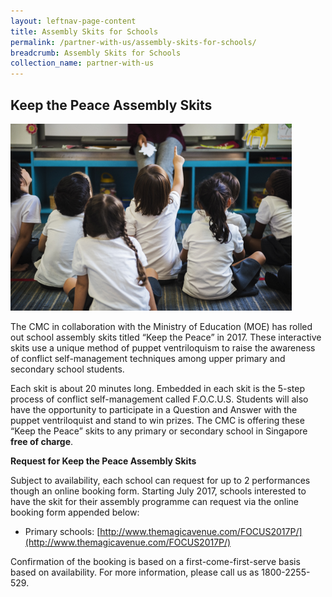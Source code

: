 ```yaml
---
layout: leftnav-page-content
title: Assembly Skits for Schools
permalink: /partner-with-us/assembly-skits-for-schools/
breadcrumb: Assembly Skits for Schools
collection_name: partner-with-us
---
```


<style>
  .image {width: 600px;}
  .image img {max-width: 100%;}
</style>

Keep the Peace Assembly Skits
---

<div class="image"><img src="/images/1504167761871.png/"></div>

The CMC in collaboration with the Ministry of Education (MOE) has rolled out school assembly skits titled “Keep the Peace” in 2017. These interactive skits use a unique method of puppet ventriloquism to raise the awareness of conflict self-management techniques among upper primary and secondary school students.

Each skit is about 20 minutes long. Embedded in each skit is the 5-step process of conflict self-management called F.O.C.U.S. Students will also have the opportunity to participate in a Question and Answer with the puppet ventriloquist and stand to win prizes. The CMC is offering these “Keep the Peace” skits to any primary or secondary school in Singapore **free of charge**.

**Request for Keep the Peace Assembly Skits**

Subject to availability, each school can request for up to 2 performances though an online booking form. Starting July 2017, schools interested to have the skit for their assembly programme can request via the online booking form appended below:
* Primary schools: [http://www.themagicavenue.com/FOCUS2017P/](http://www.themagicavenue.com/FOCUS2017P/)

Confirmation of the booking is based on a first-come-first-serve basis based on availability. For more information, please call us as 1800-2255-529.
